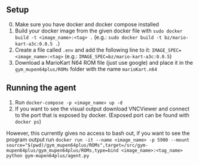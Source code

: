 ## Setup
0. Make sure you have docker and docker compose installed
1. Build your docker image from the given docker file with `sudo docker build -t <image_name>:<tag> .` (e.g.: `sudo docker build -t bz/mario-kart-a3c:0.0.5 .`)
2. Create a file called `.env` and add the following line to it: `IMAGE_SPEC=<image_name>:<tag>` (e.g.: `IMAGE_SPEC=bz/mario-kart-a3c:0.0.5`)
3. Download a MarioKart N64 ROM file (just use google) and place it in the `gym_mupen64plus/ROMs` folder with the name `marioKart.n64`

## Running the agent
1. Run `docker-compose -p <image_name> up -d`
2. If you want to see the visual output download VNCViewer and connect to the port that is exposed by docker. (Exposed port can be found with `docker ps`)

However, this currently gives no access to bash out, if you want to see the program output run `docker run -it --name <image_name> -p 5900 --mount source="$(pwd)/gym_mupen64plus/ROMs",target=/src/gym-mupen64plus/gym_mupen64plus/ROMs,type=bind <image_name>:<tag_name> python gym-mupen64plus/agent.py`

